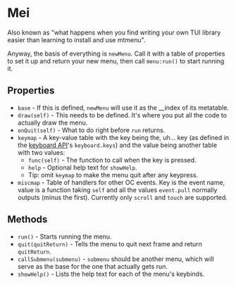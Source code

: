 # Mei
Also known as "what happens when you find writing your own TUI library easier than learning to install and use mtmenu".

Anyway, the basis of everything is `newMenu`. Call it with a table of properties to set it up and return your new menu, then call `menu:run()` to start running it.

## Properties
- `base` - If this is defined, `newMenu` will use it as the __index of its metatable.
- `draw(self)` - This needs to be defined. It's where you put all the code to actually draw the menu.
- `onQuit(self)` - What to do right before `run` returns.
- `keymap` - A key-value table with the key being the, uh... key (as defined in the [keyboard API](https://ocdoc.cil.li/api:keyboard)'s `keyboard.keys`) and the value being another table with two values:
  - `func(self)` - The function to call when the key is pressed.
  - `help` - Optional help text for `showHelp`.
  - Tip: omit `keymap` to make the menu quit after any keypress.
- `miscmap` - Table of handlers for other OC events. Key is the event name, value is a function taking `self` and all the values `event.pull` normally outputs (minus the first). Currently only `scroll` and `touch` are supported.


## Methods

- `run()` - Starts running the menu.
- `quit(quitReturn)` - Tells the menu to quit next frame and return `quitReturn`.
- `callSubmenu(submenu)` - `submenu` should be another menu, which will serve as the base for the one that actually gets run.
- `showHelp()` - Lists the help text for each of the menu's keybinds. 
